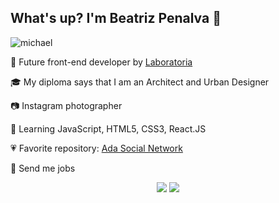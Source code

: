 ## What's up? I'm Beatriz Penalva :wave:

![michael](https://i.giphy.com/media/ALNEAekQx2nv36kERv/giphy.webp)


🚀 Future front-end developer by [Laboratoria](https://www.laboratoria.la/)

🎓 My diploma says that I am an Architect and Urban Designer

📷 Instagram photographer

📖 Learning JavaScript, HTML5, CSS3, React.JS

💗 Favorite repository: [Ada Social Network](https://github.com/beatrizpenalva/ada-social-network)

💌 Send me jobs

<p align="center">
  <a href="https://www.linkedin.com/in/beatrizpenalva/" alt="Linkedin">
  <img src="https://img.shields.io/badge/-Linkedin-0e76a8?style=flat-square&logo=Linkedin&logoColor=white&link=LINK-DO-SEU-LINKEDIN" /></a>

  <a href="https://www.instagram.com/beatrizpenalva_/?hl=pt-br" alt="Instagram">
  <img src="https://img.shields.io/badge/-Instagram-DF0174?style=flat-square&labelColor=DF0174&logo=instagram&logoColor=white&link=LINK-DO-SEU-INSTAGRAM"/></a>
</p>  
